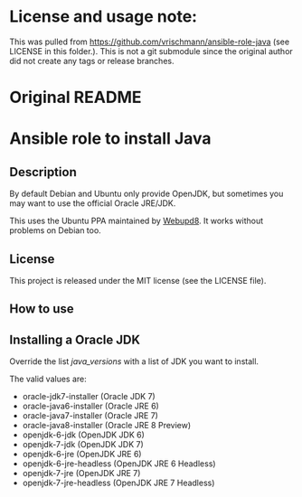 # License and usage note:

This was pulled from https://github.com/vrischmann/ansible-role-java (see LICENSE in this folder.). This is not a git submodule since the original author did not create any tags or release branches.

# Original README

Ansible role to install Java
============================

Description
-----------

By default Debian and Ubuntu only provide OpenJDK, but sometimes you may want to use the official Oracle JRE/JDK.

This uses the Ubuntu PPA maintained by [Webupd8](http://www.webupd8.org/). It works without problems on Debian too.

License
-------

This project is released under the MIT license (see the LICENSE file).

How to use
----------

Installing a Oracle JDK
-----------------------

Override the list *java_versions* with a list of JDK you want to install.

The valid values are:

  * oracle-jdk7-installer (Oracle JDK 7)
  * oracle-java6-installer (Oracle JRE 6)
  * oracle-java7-installer (Oracle JRE 7)
  * oracle-java8-installer (Oracle JRE 8 Preview)
  * openjdk-6-jdk (OpenJDK JDK 6)
  * openjdk-7-jdk (OpenJDK JDK 7)
  * openjdk-6-jre (OpenJDK JRE 6)
  * openjdk-6-jre-headless (OpenJDK JRE 6 Headless)
  * openjdk-7-jre (OpenJDK JRE 7)
  * openjdk-7-jre-headless (OpenJDK JRE 7 Headless)
